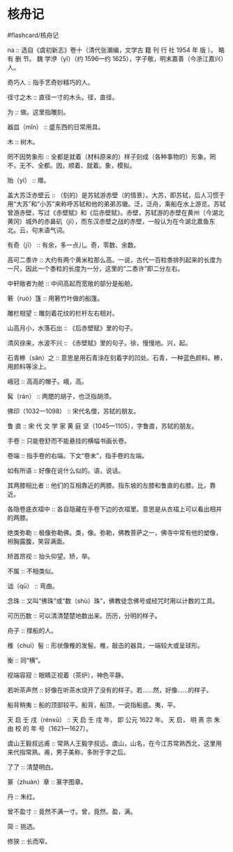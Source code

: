 # 核舟记
#flashcard/核舟记


na ::  选自《虞初新志》卷十（清代张潮编，文学古 籍 刊 行 社 1954 年 版 ）。 略 有 删 节。 魏 学洢（yī）（约 1596—约 1625），字子敬，明末嘉善（今浙江嘉兴）人。

奇巧人 :: 指手艺奇妙精巧的人。

径寸之木 :: 直径一寸的木头。径，直径。

为 :: 做。这里指雕刻。

器皿（mǐn） :: 盛东西的日常用具。

木 :: 树木。

罔不因势象形 :: 全都是就着（材料原来的）样子刻成（各种事物的）形象。罔不，无不、全都。因，顺着、就着。象，模拟。

贻（yí） :: 赠。

盖大苏泛赤壁云 :: （刻的）是苏轼游赤壁（的情景）。大苏，即苏轼，后人习惯于用“大苏”和“小苏”来称呼苏轼和他的弟弟苏辙。泛，泛舟，乘船在水上游览。苏轼曾游赤壁，写过《赤壁赋》和《后赤壁赋》。赤壁，苏轼游的赤壁在黄州（今湖北黄冈）城外的赤鼻矶（jī），而东汉赤壁之战的赤壁，一般认为在今湖北嘉鱼东北。云，句末语气词。

有奇（jī） :: 有余，多一点儿。奇，零数、余数。

高可二黍许 :: 大约有两个黄米粒那么高。一说，古代一百粒黍排列起来的长度为一尺，因此一个黍粒的长度为一分，这里的“二黍许”即二分左右。

中轩敞者为舱 :: 中间高起而宽敞的部分是船舱。

箬（ruò）篷 :: 用箬竹叶做的船篷。

雕栏相望 :: 雕刻着花纹的栏杆左右相对。

山高月小，水落石出 :: 《后赤壁赋》里的句子。

清风徐来，水波不兴 :: 《赤壁赋》里的句子。徐，慢慢地。兴，起。

石青糁（sǎn）之 :: 意思是用石青涂在刻着字的凹处。石青，一种蓝色颜料。糁，用颜料等涂上。

峨冠 :: 高高的帽子。峨，高。

髯（rán） :: 两腮的胡子，也泛指胡须。

佛印（1032—1098） :: 宋代名僧，苏轼的朋友。

鲁 直  ::  宋 代 文 学 家 黄 庭 坚（1045—1105），字鲁直，苏轼的朋友。

手卷 :: 只能卷舒而不能悬挂的横幅书画长卷。

卷端 :: 指手卷的右端。下文“卷末”，指手卷的左端。

如有所语 :: 好像在说什么似的。语，说话。

其两膝相比者 :: 他们的互相靠近的两膝。指东坡的左膝和鲁直的右膝。比，靠近。

各隐卷底衣褶中 :: 各自隐藏在手卷下边的衣褶里。意思是从衣褶上可以看出相并的两膝。

绝类弥勒 :: 极像弥勒佛。类，像。弥勒，佛教菩萨之一，佛寺中常有他的塑像，袒胸露腹，笑容满面。

矫首昂视 :: 抬头仰望。矫，举。

不属 :: 不相类似。

诎（qū） :: 弯曲。

念珠 :: 又叫“佛珠”或“数（shù）珠”，佛教徒念佛号或经咒时用以计数的工具。

可历历数 :: 可以清清楚楚地数出来。历历，分明的样子。

舟子 :: 撑船的人。

椎（chuí）髻 :: 形状像椎的发髻。椎，敲击的器具，一端较大或呈球形。

衡 :: 同“横”。

视端容寂 :: 眼睛正视着（茶炉），神色平静。

若听茶声然 :: 好像在听茶水烧开了没有的样子。若......然，好像......的样子。

船背稍夷 :: 船的顶部较平。船背，船顶，一说指船底。夷，平。

天 启 壬 戌（rénxū） ::  天 启 壬 戌 年， 即 公元 1622 年。 天 启， 明 熹 宗 朱 由 校 的 年 号（1621—1627）。

虞山王毅叔远甫 :: 常熟人王毅字叔远。虞山，山名，在今江苏常熟西北，这里用来代指常熟。甫，男子美称，多附于字之后。

了了 :: 清楚明白。

篆（zhuàn）章 :: 篆字图章。

丹 :: 朱红。

曾不盈寸 :: 竟然不满一寸。曾，竟然。盈，满。

简 :: 挑选。

修狭 :: 长而窄。

